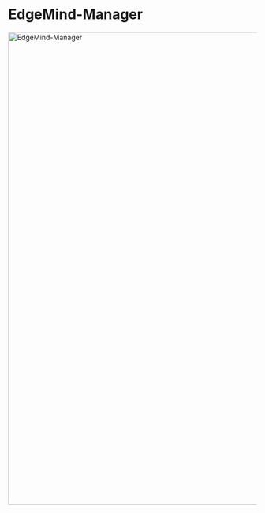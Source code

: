 # EdgeMind-Manager
<img width="960" alt="EdgeMind-Manager" src="https://github.com/user-attachments/assets/a9ade67b-bfa7-4028-b705-a3957348d3c2" />
